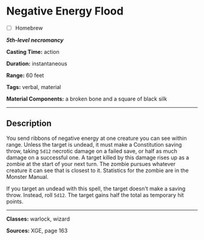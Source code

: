 # Negative Energy Flood

- [ ] Homebrew

***5th-level necromancy***

**Casting Time:** action

**Duration:** instantaneous

**Range:** 60 feet

**Tags:** verbal, material

**Material Components:** a broken bone and a square of black silk

---

## Description
You send ribbons of negative energy at one creature you can see within range.
Unless the target is undead, it must make a Constitution saving throw, taking `5d12` necrotic damage on a failed save, or half as much damage on a successful one.
A target killed by this damage rises up as a zombie at the start of your next turn.
The zombie pursues whatever creature it can see that is closest to it.
Statistics for the zombie are in the Monster Manual.

If you target an undead with this spell, the target doesn't make a saving throw.
Instead, roll `5d12`.
The target gains half the total as temporary hit points.

---

**Classes:** warlock, wizard

**Sources:** XGE, page 163
